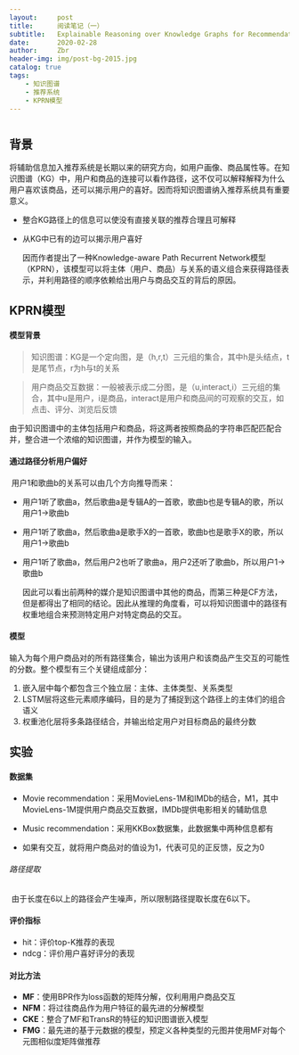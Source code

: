 ```yaml
---
layout:     post
title:      阅读笔记（一）
subtitle:   Explainable Reasoning over Knowledge Graphs for Recommendation
date:       2020-02-28
author:     Zbr
header-img: img/post-bg-2015.jpg
catalog: true
tags:
    - 知识图谱
    - 推荐系统
    - KPRN模型
---
```

# 

## 背景

​	将辅助信息加入推荐系统是长期以来的研究方向，如用户画像、商品属性等。在知识图谱（KG）中，用户和商品的连接可以看作路径，这不仅可以解释解释为什么用户喜欢该商品，还可以揭示用户的喜好。因而将知识图谱纳入推荐系统具有重要意义。

* 整合KG路径上的信息可以使没有直接关联的推荐合理且可解释

* 从KG中已有的边可以揭示用户喜好

  因而作者提出了一种Knowledge-aware Path Recurrent Network模型（KPRN），该模型可以将主体（用户、商品）与关系的语义组合来获得路径表示，并利用路径的顺序依赖给出用户与商品交互的背后的原因。



## KPRN模型

#### 模型背景

> 知识图谱：KG是一个定向图，是（h,r,t）三元组的集合，其中h是头结点，t是尾节点，r为h与t的关系

> 用户商品交互数据：一般被表示成二分图，是（u,interact,i）三元组的集合，其中u是用户，i是商品，interact是用户和商品间的可观察的交互，如点击、评分、浏览后反馈

​	由于知识图谱中的主体包括用户和商品，将这两者按照商品的字符串匹配匹配合并，整合进一个浓缩的知识图谱，并作为模型的输入。

#### 通过路径分析用户偏好

​	用户1和歌曲b的关系可以由几个方向推导而来：

* 用户1听了歌曲a，然后歌曲a是专辑A的一首歌，歌曲b也是专辑A的歌，所以用户1->歌曲b

* 用户1听了歌曲a，然后歌曲a是歌手X的一首歌，歌曲b也是歌手X的歌，所以用户1->歌曲b

* 用户1听了歌曲a，然后用户2也听了歌曲a，用户2还听了歌曲b，所以用户1->歌曲b

  因此可以看出前两种的媒介是知识图谱中其他的商品，而第三种是CF方法，但是都得出了相同的结论。因此从推理的角度看，可以将知识图谱中的路径有权重地组合来预测特定用户对特定商品的交互。

#### 模型

​	输入为每个用户商品对的所有路径集合，输出为该用户和该商品产生交互的可能性的分数。整个模型有三个关键组成部分：

1. 嵌入层中每个都包含三个独立层：主体、主体类型、关系类型
2. LSTM层将这些元素顺序编码，目的是为了捕捉到这个路径上的主体们的组合语义
3. 权重池化层将多条路径结合，并输出给定用户对目标商品的最终分数



## 实验

#### 数据集

* Movie recommendation：采用MovieLens-1M和IMDb的结合，M1，其中MovieLens-1M提供用户商品交互数据，IMDb提供电影相关的辅助信息

* Music recommendation：采用KKBox数据集，此数据集中两种信息都有
* 如果有交互，就将用户商品对的值设为1，代表可见的正反馈，反之为0

###### 路径提取

​	由于长度在6以上的路径会产生噪声，所以限制路径提取长度在6以下。

#### 评价指标

* hit：评价top-K推荐的表现
* ndcg：评价用户喜好评分的表现

#### 对比方法

* **MF**：使用BPR作为loss函数的矩阵分解，仅利用用户商品交互
* **NFM**：将过往商品作为用户特征的最先进的分解模型
* **CKE**：整合了MF和TransR的特征的知识图谱嵌入模型
* **FMG**：最先进的基于元数据的模型，预定义各种类型的元图并使用MF对每个元图相似度矩阵做推荐
